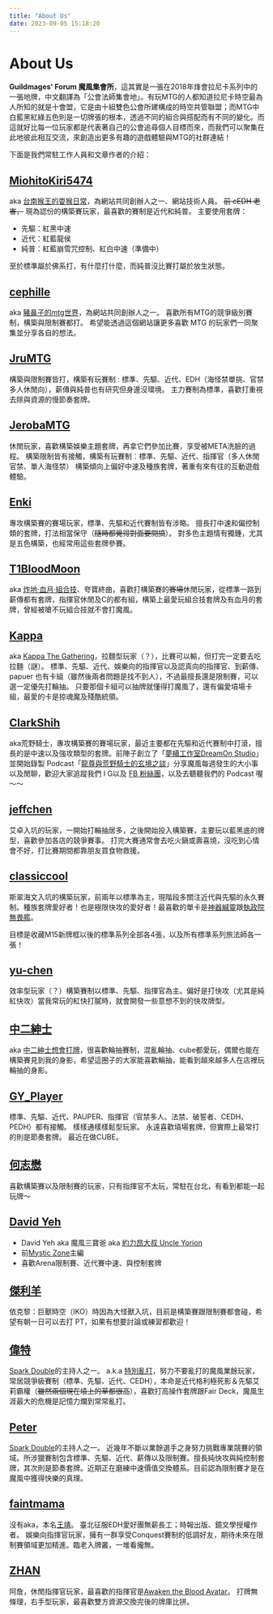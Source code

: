 ```yaml
---
title: "About Us"
date: 2023-09-05 15:18:20
---
```


# About Us

**Guildmages' Forum 魔風集會所**，這其實是一張在2018年烽會拉尼卡系列中的一張地牌，中文翻譯為「公會法師集會地」。有玩MTG的人都知道拉尼卡時空最為人所知的就是十會盟，它是由十組雙色公會所建構成的時空共管聯盟；而MTG中白藍黑紅綠五色則是一切牌張的根本，透過不同的組合與搭配而有不同的變化。而這就好比每一位玩家都是代表著自己的公會追尋個人目標而來，而我們可以聚集在此地彼此相互交流，來創造出更多有趣的遊戲體驗與MTG的社群連結！

下面是我們常駐工作人員和文章作者的介紹：

## [MiohitoKiri5474](/tags/miohitokiri5474/)

aka [台南猴王的耍猴日常](http://facebook.com/TainanMonkeyKin)，為網站共同創辦人之一、網站技術人員。
~~前 cEDH 老害，~~ 現為認份的構築賽玩家，最喜歡的賽制是近代和純普。
主要使用套牌：

- 先驅：紅黑中速
- 近代：紅藍龍侯
- 純普：紅藍崩雪咒控制、紅白中速（準備中）

至於標準屬於佛系打，有什麼打什麼，而純普沒比賽打屬於放生狀態。

## [cephille](/tags/cephille/)

aka [豬鼻子的mtg世界](https://www.facebook.com/Pignosemtgworld)，為網站共同創辦人之一。
喜歡所有MTG的競爭級別賽制，構築與限制賽都打。
希望能透過這個網站讓更多喜歡 MTG 的玩家們一同聚集並分享各自的想法。

## [JruMTG](/tags/jrumtg/)

構築與限制賽皆打，構築有玩賽制 : 標準、先驅、近代、EDH（海怪禁單挑、官禁多人休閒向），薪傳與純普也有研究但身邊沒環境。
主力賽制為標準，喜歡打重視去除與資源的慢節奏套牌。

## [JerobaMTG](/tags/jerobamtg/)

休閒玩家，喜歡構築娛樂主題套牌，再拿它們參加比賽，享受被META洗臉的過程。
構築限制皆有接觸，構築有玩賽制︰標準、先驅、近代、指揮官（多人休閒官禁、單人海怪禁）
構築傾向上偏好中速及種族套牌，著重有來有往的互動遊戲體驗。

## [Enki](/tags/enki/)

專攻構築賽的賽場玩家，標準、先驅和近代賽制皆有涉略。
擅長打中速和偏控制類的套牌，打法相當保守（~~隨時都覺得對面要開搞~~）。
對多色主題情有獨鍾，尤其是五色構築，也經常用這些套牌參賽。

## [T1BloodMoon](/tags/t1bloodmoon/)

aka [炸地·血月·組合技](https://www.facebook.com/T1BloodMoon)、夸寶終曲，喜歡打構築賽的~~賽場~~休閒玩家，從標準一路到薪傳都有套牌，指揮官休閒及C的都有組，構築上最愛玩組合技套牌及有血月的套牌，曾經被嗆不玩組合技就不會打魔風。

## [Kappa](/tags/kappa/)

aka [Kappa The Gathering](https://www.facebook.com/profile.php?id=61558862427620)，拉麵型玩家（？），比賽可以輸，但打完一定要去吃拉麵（謎）。
標準、先驅、近代、娛樂向的指揮官以及認真向的指揮官、到薪傳、papuer 也有卡組（雖然後兩者問題是找不到人），不過最擅長還是限制賽，可以選一定優先打輪抽。
只要那個卡組可以抽牌就懂得打魔風了，還有偏愛墳場卡組，最愛的卡是掠魂魔及殘酷統領。

## [ClarkShih](/tags/clarkshih/)

aka荒野騎士，專攻構築賽的賽場玩家，最近主要都在先驅和近代賽制中打滾，擅長的是中速以及強攻類型的套牌。前陣子創立了「[夢續工作室DreamOn Studio](https://www.facebook.com/DreamOnStudio1560)」並開始錄製 Podcast「[龍尊與荒野騎士的玄境之談](https://podcasts.apple.com/us/podcast/%E9%BE%8D%E5%B0%8A%E8%88%87%E8%8D%92%E9%87%8E%E9%A8%8E%E5%A3%AB%E7%9A%84%E7%8E%84%E5%A2%83%E4%B9%8B%E8%AB%87/id1680452807)」分享魔風每週發生的大小事以及閒聊，歡迎大家追蹤我們 I G以及 [FB 粉絲團](https://www.facebook.com/DreamOnStudio1560)，以及去聽聽我們的 Podcast 喔～～

## [jeffchen](/tags/jeffchen/)

艾卓入坑的玩家，一開始打輪抽居多，之後開始投入構築賽，主要玩以藍黑底的牌型，喜歡參加各店的競爭賽事。
打完大賽通常會去吃火鍋或壽喜燒，沒吃到心情會不好，打比賽期間都靠朋友買食物救援。

## [classiccool](/tags/classiccool/)

斯翠海文入坑的構築玩家，前兩年以標準為主，現階段多關注近代與先驅的永久賽制。種族套牌愛好者！也是極限快攻的愛好者！最喜歡的單卡是[神器緘靈](https://cards.scryfall.io/large/front/8/3/8351efc5-a392-4ec8-877f-15d5b3dc0929.jpg?1562790075)跟[執政院無畏艦](https://cards.scryfall.io/large/front/7/c/7c0aaec8-49de-4ac6-b9d8-b3354a87dcf5.jpg?1562924226)。

目標是收藏M15新牌框以後的標準系列全部各4張，以及所有標準系列旅法師各一張！

## [yu-chen](/tags/yu-chen/)

效率型玩家（？）構築賽制以標準、先驅、指揮官為主。偏好是打快攻（尤其是純紅快攻）當我常玩的紅快打膩時，就會開發一些意想不到的快攻牌型。

## [中二紳士](/tags/%E4%B8%AD%E4%BA%8C%E7%B4%B3%E5%A3%AB/)

aka [中二紳士想會打牌](https://www.facebook.com/bruce1235566)，很喜歡輪抽賽制，混亂輪抽、cube都愛玩，偶爾也能在構築賽見到我的身影，希望這圈子的大家能喜歡輪抽，能看到越來越多人在店裡玩輪抽的身影。

## [GY_Player](/tags/gy-player/)

標準、先驅、近代、PAUPER、指揮官（官禁多人、法禁、破誓者、CEDH、PEDH）都有接觸。
樣樣通樣樣鬆型玩家。
永遠喜歡墳場套牌，但實際上最常打的則是節奏套牌。
最近在做CUBE。

## [何志懋](/tags/zhi-mao/)

喜歡構築賽以及限制賽的玩家，只有指揮官不太玩，常駐在台北，有看到都能一起玩牌～

## [David Yeh](/tags/david-yeh/)

- David Yeh aka 魔風三寶爸 aka [約力昂大叔 Uncle Yorion](https://www.facebook.com/profile.php?id=100068751771443)
- 前[Mystic Zone](https://mysticzonetw.blogspot.com/)主編
- 喜歡Arena限制賽、近代賽中速、與控制套牌

## [傑利羊](/tags/jerryyang)

依克黎：巨獸時空（IKO）時因為大怪獸入坑，目前是構築賽跟限制賽都會碰，希望有朝一日可以去打 PT，如果有想要討論或練習都歡迎！

## [偉特](/tags/%E5%81%89%E7%89%B9/)

[Spark Double](https://linktr.ee/sparkdouble)的主持人之一。
a.k.a [特別亂打](https://www.facebook.com/egavasmtg)，努力不要亂打的魔風業餘玩家，常居競爭級賽制（標準、先驅、近代、CEDH），本命是近代格利極死影＆先驅艾莉霸權（~~雖然兩個現在墳上的草都很高~~），喜歡打高操作套牌跟Fair Deck，魔風生涯最大的危機是記憶力爛到常常亂打。

## [Peter](/tags/peter/)

[Spark Double](https://linktr.ee/sparkdouble)的主持人之一。
近幾年不斷以業餘選手之身努力挑戰專業競賽的領域。所涉獵賽制包含標準、先驅、近代、薪傳以及限制賽。擅長純快攻與純控制套牌，其次則是節奏套牌。近期正在磨練中速價值交換體系。目前認為限制賽才是在魔風中獲得快樂的真理。

## [faintmama](/tags/faintmama/)

沒有aka，本名[王靖](https://www.facebook.com/loudsidewang/)。
臺北征服EDH愛好團無薪長工；時報出版、鏡文學授權作者。
娛樂向指揮官玩家，擁有一群享受Conquest賽制的低調好友，期待未來在限制賽領域更加精進。臨老入牌叢，一堆看攏無。

## [ZHAN](/tags/zhan/)

阿詹，休閒指揮官玩家，最喜歡的指揮官是[Awaken the Blood Avatar](https://scryfall.com/card/stx/149/extus-oriq-overlord-awaken-the-blood-avatar?back)。
打牌無條理，右手型玩家，最喜歡雙方資源交換完後的牌庫比拼。
